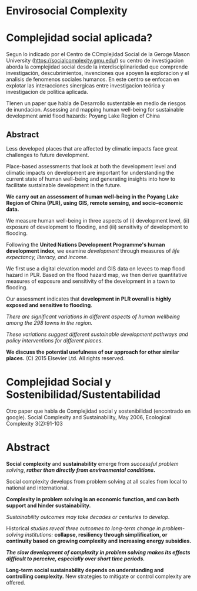# Envirosocial Complexity 

# Complejidad social aplicada?

Segun lo indicado por el Centro de COmplejidad Social de la Geroge Mason University (https://socialcomplexity.gmu.edu/)
su centro de investigacion aborda la complejidad social desde la interdisciplinariedad que comprende investigación, descubrimientos, invenciones que apoyen la exploracion y el analisis de fenomenos sociales humanos. En este centro se enfocan en explotar las interacciones sinergicas entre investigacion teórica y investigacion de política aplicada. 

TIenen un paper que habla de Desarrollo sustentable en medio de riesgos de inundacion.
Assessing and mapping human well-being for sustainable development amid flood hazards: Poyang Lake Region of China

## Abstract

  Less developed places that are affected by climatic impacts face great challenges to future development. 

  Place-based assessments that look at both the development level and climatic impacts on development are important for understanding the current state of human well-being and generating insights into how to facilitate sustainable development in the future. 

  **We carry out an assessment of human well-being in the Poyang Lake Region of China (PLR), using GIS, remote sensing, and socio-economic data.** 

  We measure human well-being in three aspects of (i) development level, (ii) exposure of development to flooding, and (iii) sensitivity of development to flooding. 

  Following the **United Nations Development Programme's human development index**, we examine *development* through measures of *life expectancy, literacy, and income*. 

  We first use a digital elevation model and GIS data on levees to map flood hazard in PLR. Based on the flood hazard map, we then derive quantitative measures of exposure and sensitivity of the development in a town to flooding. 

  Our assessment indicates that **development in PLR overall is highly exposed and sensitive to flooding**. 

  *There are significant variations in different aspects of human wellbeing among the 298 towns in the region.*

  *These variations suggest different sustainable development pathways and policy interventions for different places*.

  **We discuss the potential usefulness of our approach for other similar places.** (C) 2015 Elsevier Ltd. All rights reserved.



# Complejidad Social y Sostenibilidad/Sustentabilidad
Otro paper que habla de Complejidad social y sostenibilidad (encontrado en google).
Social Complexity and Sustainability, May 2006, Ecological Complexity 3(2):91-103


 # Abstract

**Social complexity** and **sustainability** emerge from *successful problem solving*, ***rather than directly from environmental conditions.***

Social complexity develops from problem solving at all scales from local to national and international. 

**Complexity in problem solving is an economic function, and can both support and hinder sustainability.** 

*Sustainability outcomes may take decades or centuries to develop.* 

Historical *studies reveal three outcomes to long-term change in problem-solving institutions:* **collapse, resiliency through simplification, or continuity based on growing complexity and increasing energy subsidies.** 

***The slow development of complexity in problem solving makes its effects difficult to perceive, especially over short time periods.***

**Long-term social sustainability depends on understanding and controlling complexity.** New strategies to mitigate or control complexity are offered.

